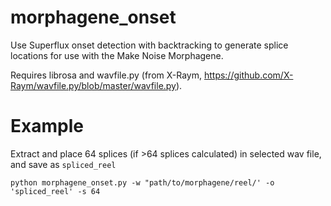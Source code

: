 # morphagene_onset
Use Superflux onset detection with backtracking to generate splice locations for use with the Make Noise Morphagene.

Requires librosa and wavfile.py (from X-Raym, https://github.com/X-Raym/wavfile.py/blob/master/wavfile.py).

# Example
Extract and place 64 splices (if >64 splices calculated) in selected wav file, and save as `spliced_reel` 
```
python morphagene_onset.py -w "path/to/morphagene/reel/' -o 'spliced_reel' -s 64
```
